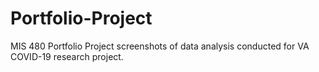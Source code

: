 # Portfolio-Project
MIS 480 Portfolio Project screenshots of data analysis conducted for VA COVID-19 research project. 
